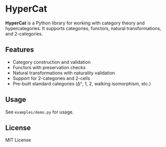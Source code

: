 # HyperCat

**HyperCat** is a Python library for working with category theory and hypercategories.
It supports categories, functors, natural transformations, and 2-categories.

## Features
- Category construction and validation
- Functors with preservation checks
- Natural transformations with naturality validation
- Support for 2-categories and 2-cells
- Pre-built standard categories (Δⁿ, 1, 2, walking isomorphism, etc.)

## Usage
See `examples/demo.py` for usage.

## License
MIT License
